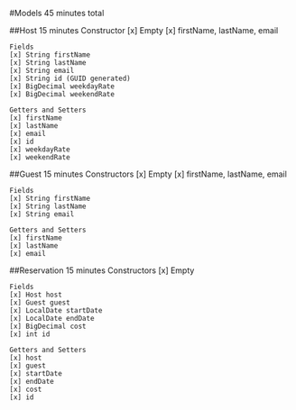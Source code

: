 #Models 45 minutes total

##Host 15 minutes
    Constructor
    [x] Empty
    [x] firstName, lastName, email

    Fields
    [x] String firstName
    [x] String lastName
    [x] String email
    [x] String id (GUID generated)
    [x] BigDecimal weekdayRate
    [x] BigDecimal weekendRate
    
    Getters and Setters
    [x] firstName
    [x] lastName
    [x] email
    [x] id
    [x] weekdayRate
    [x] weekendRate

##Guest 15 minutes
    Constructors
    [x] Empty
    [x] firstName, lastName, email
    
    Fields
    [x] String firstName
    [x] String lastName
    [x] String email
    
    Getters and Setters
    [x] firstName
    [x] lastName
    [x] email
    
##Reservation 15 minutes
    Constructors
    [x] Empty
    
    Fields
    [x] Host host
    [x] Guest guest
    [x] LocalDate startDate
    [x] LocalDate endDate
    [x] BigDecimal cost
    [x] int id
    
    Getters and Setters
    [x] host
    [x] guest
    [x] startDate
    [x] endDate
    [x] cost
    [x] id
